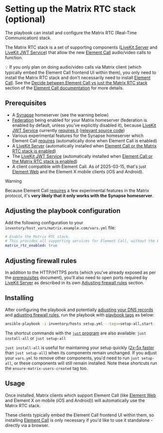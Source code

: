 <!--
SPDX-FileCopyrightText: 2024 wjbeckett
SPDX-FileCopyrightText: 2024 - 2025 Slavi Pantaleev

SPDX-License-Identifier: AGPL-3.0-or-later
-->

# Setting up the Matrix RTC stack (optional)

The playbook can install and configure the Matrix RTC (Real-Time Communication) stack.

The Matrix RTC stack is a set of supporting components ([LiveKit Server](configuring-playbook-livekit-server.md) and [LiveKit JWT Service](configuring-playbook-livekit-jwt-service.md)) that allow the new [Element Call](configuring-playbook-element-call.md) audio/video calls to function.

💡 If you only plan on doing audio/video calls via Matrix client (which typically embed the Element Call frontend UI within them), you only need to install the Matrix RTC stack and don't necessarily need to install [Element Call](configuring-playbook-element-call.md). See the [Decide between Element Call vs just the Matrix RTC stack](configuring-playbook-element-call.md#decide-between-element-call-vs-just-the-matrix-rtc-stack) section of the [Element Call documentation](configuring-playbook-element-call.md) for more details.

## Prerequisites

- A [Synapse](configuring-playbook-synapse.md) homeserver (see the warning below)
- [Federation](configuring-playbook-federation.md) being enabled for your Matrix homeserver (federation is enabled by default, unless you've explicitly disabled it), because [LiveKit JWT Service](configuring-playbook-livekit-jwt-service.md) currently [requires it](https://github.com/spantaleev/matrix-docker-ansible-deploy/pull/3562#issuecomment-2725250554) ([relevant source code](https://github.com/element-hq/lk-jwt-service/blob/f5f5374c4bdcc00a4fb13d27c0b28e20e4c62334/main.go#L135-L146))
- Various experimental features for the Synapse homeserver which Element Call [requires](https://github.com/element-hq/element-call/blob/93ae2aed9841e0b066d515c56bd4c122d2b591b2/docs/self-hosting.md#a-matrix-homeserver) (automatically done when Element Call is enabled)
- A [LiveKit Server](configuring-playbook-livekit-server.md) (automatically installed when [Element Call or the Matrix RTC stack is enabled](#decide-between-element-call-vs-just-the-matrix-rtc-stack))
- The [LiveKit JWT Service](configuring-playbook-livekit-jwt-service.md) (automatically installed when [Element Call or the Matrix RTC stack is enabled](#decide-between-element-call-vs-just-the-matrix-rtc-stack))
- A client compatible with Element Call. As of 2025-03-15, that's just [Element Web](configuring-playbook-client-element-web.md) and the Element X mobile clients (iOS and Android).

> [!WARNING]
>  Because Element Call [requires](https://github.com/element-hq/element-call/blob/93ae2aed9841e0b066d515c56bd4c122d2b591b2/docs/self-hosting.md#a-matrix-homeserver) a few experimental features in the Matrix protocol, it's **very likely that it only works with the Synapse homeserver**.

## Adjusting the playbook configuration

Add the following configuration to your `inventory/host_vars/matrix.example.com/vars.yml` file:

```yaml
# Enable the Matrix RTC stack.
# This provides all supporting services for Element Call, without the Element Call frontend.
matrix_rtc_enabled: true
```

## Adjusting firewall rules

In addition to the HTTP/HTTPS ports (which you've already exposed as per the [prerequisites](prerequisites.md) document), you'll also need to open ports required by [LiveKit Server](configuring-playbook-livekit-server.md) as described in its own [Adjusting firewall rules](configuring-playbook-livekit-server.md#adjusting-firewall-rules) section.

## Installing

After configuring the playbook and potentially [adjusting your DNS records](#adjusting-dns-records) and [adjusting firewall rules](#adjusting-firewall-rules), run the playbook with [playbook tags](playbook-tags.md) as below:

<!-- NOTE: let this conservative command run (instead of install-all) to make it clear that failure of the command means something is clearly broken. -->
```sh
ansible-playbook -i inventory/hosts setup.yml --tags=setup-all,start
```

The shortcut commands with the [`just` program](just.md) are also available: `just install-all` or `just setup-all`

`just install-all` is useful for maintaining your setup quickly ([2x-5x faster](../CHANGELOG.md#2x-5x-performance-improvements-in-playbook-runtime) than `just setup-all`) when its components remain unchanged. If you adjust your `vars.yml` to remove other components, you'd need to run `just setup-all`, or these components will still remain installed. Note these shortcuts run the `ensure-matrix-users-created` tag too.

## Usage

Once installed, Matrix clients which support Element Call (like [Element Web](configuring-playbook-client-element-web.md) and Element X on mobile (iOS and Android)) will automatically use the Matrix RTC stack.

These clients typically embed the Element Call frontend UI within them, so installing [Element Call](configuring-playbook-element-call.md) is only necessary if you'd like to use it standalone - directly via a browser.